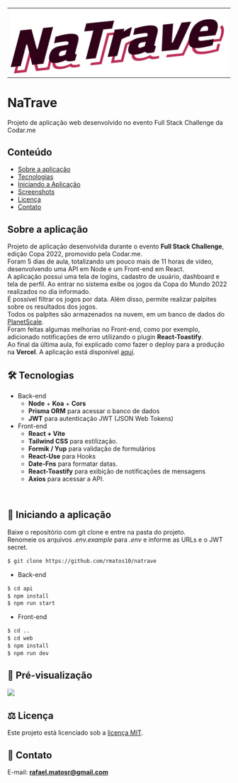 <table>
  <tr>
    <td><img src="https://github.com/rmatos10/natrave/blob/master/web/public/img/logo-fundo-branco.svg" /></td>
  </tr>
</table>

# NaTrave
Projeto de aplicação web desenvolvido no evento Full Stack Challenge da Codar.me

## Conteúdo
* [Sobre a aplicação](#sobre-a-aplicação)
* [Tecnologias](#hammer_and_wrench-tecnologias)
* [Iniciando a Aplicação](#car-Iniciando-a-aplicação)
* [Screenshots](#camera_flash-screenshots)
* [Licença](#balance_scale-licença)
* [Contato](#email-contato)

## Sobre a aplicação
Projeto de aplicação desenvolvida durante o evento __Full Stack Challenge__, edição Copa 2022, promovido pela Codar.me.<br />
Foram 5 dias de aula, totalizando um pouco mais de 11 horas de vídeo, desenvolvendo uma API em Node e um Front-end em React.<br />
A aplicação possui uma tela de logins, cadastro de usuário, dashboard e tela de perfil.
Ao entrar no sistema exibe os jogos da Copa do Mundo 2022 realizados no dia informado.<br/>
É possível filtrar os jogos por data. Além disso, permite realizar palpites sobre os resultados dos jogos.<br/>
Todos os palpites são armazenados na nuvem, em um banco de dados do [PlanetScale](https://planetscale.com).<br />
Foram feitas algumas melhorias no Front-end, como por exemplo, adicionado notificações de erro utilizando o plugin __React-Toastify__.<br />
Ao final da última aula, foi explicado como fazer o deploy para a produção na __Vercel__. A aplicação está disponível [aqui](https://natrave-rmatos.vercel.app/).<br />


## :hammer_and_wrench: Tecnologias
* Back-end
  * __Node__ + __Koa__ + __Cors__
  * __Prisma ORM__ para acessar o banco de dados
  * __JWT__ para autenticação JWT (JSON Web Tokens)
* Front-end
  * __React + Vite__
  * __Tailwind CSS__ para estilização.
  * __Formik / Yup__ para validação de formulários
  * __React-Use__ para Hooks
  * __Date-Fns__ para formatar datas.
  * __React-Toastify__ para exibição de notificações de mensagens
  * __Axios__ para acessar a API.
<br />

## :car: Iniciando a aplicação
Baixe o repositório com git clone e entre na pasta do projeto.<br/>
Renomeie os arquivos _.env.example_ para _.env_ e informe as URLs e o JWT secret.<br/>
```bash
$ git clone https://github.com/rmatos10/natrave
```
* Back-end
```bash
$ cd api
$ npm install
$ npm run start
```
* Front-end
```bash
$ cd ..
$ cd web
$ npm install
$ npm run dev
```

## :camera_flash: Pré-visualização
![](link)

## :balance_scale: Licença
Este projeto está licenciado sob a [licença MIT](LICENSE).

## :email: Contato

E-mail: [**rafael.matosr@gmail.com**](mailto:rafael.matosr@gmail.com)
